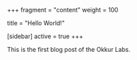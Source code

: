 +++
fragment = "content"
weight = 100

title = "Hello World!"

[sidebar]
  active = true
+++

This is the first blog post of the Okkur Labs.
